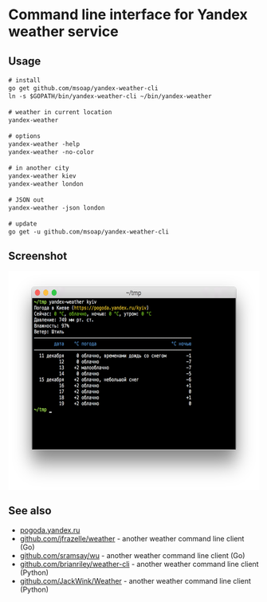 Command line interface for Yandex weather service
=================================================

Usage
-----

    # install
    go get github.com/msoap/yandex-weather-cli
    ln -s $GOPATH/bin/yandex-weather-cli ~/bin/yandex-weather

    # weather in current location
    yandex-weather

    # options
    yandex-weather -help
    yandex-weather -no-color

    # in another city
    yandex-weather kiev
    yandex-weather london

    # JSON out
    yandex-weather -json london

    # update
    go get -u github.com/msoap/yandex-weather-cli

Screenshot
----------
<img src="https://raw.githubusercontent.com/msoap/msoap.github.com/master/img/yandex-weather.go.2014-12-10.0.screenshot.png" align="center" alt="Screenshot" height="439" width="604">

See also
--------

  * [pogoda.yandex.ru](https://pogoda.yandex.ru/)
  * [github.com/jfrazelle/weather](https://github.com/jfrazelle/weather) - another weather command line client (Go)
  * [github.com/sramsay/wu](https://github.com/sramsay/wu) - another weather command line client (Go)
  * [github.com/brianriley/weather-cli](https://github.com/brianriley/weather-cli) - another weather command line client (Python)
  * [github.com/JackWink/Weather](https://github.com/JackWink/Weather) - another weather command line client (Python)
